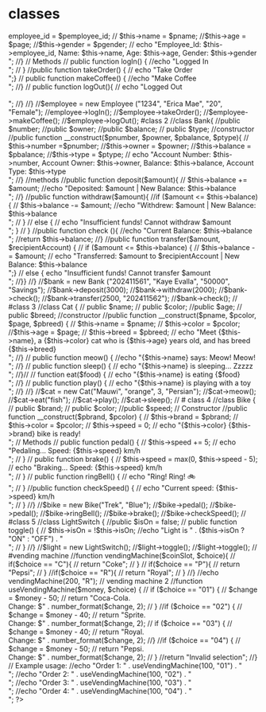 # classes
<?php
#Class 1
#Coffee shop employee
//class Employee {
    //public $employee_id;
   // public $name;
   // public $age;
    //public $gender;

    // Constructor
   // public function __construct($pemployee_id, $pname, $page, $pgender)
    //{
        //$this->employee_id = $pemployee_id;
       // $this->name = $pname;
        //$this->age = $page;
        //$this->gender = $pgender;

       // echo "Employee_Id: $this->employee_id, Name: $this->name, Age: $this->age, Gender: $this->gender<br>";
    //}

    // Methods
   // public function logIn() {
        //echo "Logged In <br>";
   // }
    
    //public function takeOrder() {
      //  echo "Take Order <br>";}
    
    
   // public function makeCoffee() {
        //echo "Make Coffee <br>";
    //}
   // public function logOut(){ 
    //    echo "Logged Out <br> <br>";
    //}
//}

//$employee = new Employee ("1234", "Erica Mae", "20", "Female");

//employee->logIn();
//$employee->takeOrder();
//$employee->makeCoffee();
//$employee->logOut();



#class 2
//class Bank{
    //public $number;
    //public $owner;
    //public $balance;
   // public $type;

//constructor
//public function __construct($pnumber, $powner, $pbalance, $ptype){
   // $this->number =$pnumber;
    //$this->owner = $powner;
    //$this->balance = $pbalance;
    //$this->type = $ptype;

   // echo "Account Number: $this->number, Account Owner: $this->owner, Balance: $this->balance, Account Type: $this->type <br>";

//}
//methods

//public function deposit($amount){
   // $this->balance += $amount;
    //echo "Deposited: $amount | New Balance: $this->balance <br>";

//}
//public function withdraw($amount){
     //if ($amount <= $this->balance) {
       // $this->balance -= $amount;
      //echo "Withdrew: $amount | New Balance: $this->balance <br>";
    // } 
     
    // else {
           // echo "Insufficient funds! Cannot withdraw $amount <br>"; }
    // }  
     
//public function check (){
    //echo "Current Balance: $this->balance <br>";
    //return $this->balance;
//}
//public function transfer($amount, $recipientAccount) {
  //   if ($amount <= $this->balance) {
      //  $this->balance -= $amount;
  //  echo "Transferred: $amount to $recipientAccount | New Balance: $this->balance <br>";}
  //  else { echo "Insufficient funds! Cannot transfer $amount <br>";

//}}
//}
//$bank = new Bank ("202411561", "Kaye Evalla", "50000", "Savings");

//$bank->deposit(3000);
//$bank->withdraw(2000);
//$bank->check();
//$bank->transfer(2500, "202411562");
//$bank->check();

//
#class 3
//class Cat {
   // public $name;
   // public $color;
    //public $age;
  // public $breed;
//constructor
     //public function __construct($pname, $pcolor, $page, $pbreed) {
      // $this->name = $pname;
       // $this->color = $pcolor;
        //$this->age = $page;
       // $this->breed = $pbreed;
       // echo "Meet {$this->name}, a {$this->color} cat who is {$this->age} years old, and has breed {$this->breed} <br>";
    //}
   // public function meow() {
        //echo "{$this->name} says: Meow! Meow!<br>";
   //}
   // public function sleep() {
     //   echo "{$this->name} is sleeping... Zzzzz<br>";
    //}//
    // function eat($food) {
      //  echo "{$this->name} is eating {$food}<br>";
    //}
   // public function play() {
   //    echo "{$this->name} is playing with a toy<br>";
    //}
//}

//$cat = new Cat("Mauwi", "orange", 3, "Persian");
//$cat->meow();
//$cat->eat("fish");
//$cat->play();
//$cat->sleep();

//
# class 4
//class Bike {
   // public $brand;
   // public $color;
    //public $speed;

    // Constructor
    //public function __construct($pbrand, $pcolor) {
      //  $this->brand = $pbrand;
      //  $this->color = $pcolor;
      //  $this->speed = 0;
       // echo "{$this->color} {$this->brand} bike is ready!<br>";
// Methods
   // public function pedal() {
       // $this->speed += 5;
      //  echo "Pedaling... Speed: {$this->speed} km/h<br>";
  //  }
    
   // public function brake() {
   //     $this->speed = max(0, $this->speed - 5);
   //     echo "Braking... Speed: {$this->speed} km/h<br>";
   // }
    
  //  public function ringBell() {
  //      echo "Ring! Ring! 🚲<br>";
//    }
    
    //public function checkSpeed() {
  //      echo "Current speed: {$this->speed} km/h<br>";
   // }
//}

//$bike = new Bike("Trek", "Blue");
//$bike->pedal();
//$bike->pedal();
//$bike->ringBell();
//$bike->brake();
//$bike->checkSpeed();

//
#class 5
//class LightSwitch {
   //public $isOn = false;
    
   // public function toggle() {
   //     $this->isOn = !$this->isOn;
        //echo "Light is " . ($this->isOn ? "ON" : "OFF") . "<br>";
   // }
//}

//$light = new LightSwitch();
//$light->toggle();
//$light->toggle();

//
#vending machine
//function vendingMachine($coinSlot, $choice){
//  if($choice == "C"){
  //  return "Coke";
 // }
//  if($choice == "P"){
   // return "Pepsi";
 // }
  //if($choice == "R"){
   // return "Royal";
//  }

//}
//echo vendingMachine(200, "R");

// vending machine 2

//function useVendingMachine($money, $choice) {
   // if ($choice == "01") {
      //  $change = $money - 50;
      //  return "Coca-Cola. <br> Change: $" . number_format($change, 2);
   // }
    //if ($choice == "02") {
     //   $change = $money - 40;
      //  return "Sprite. <br> Change: $" . number_format($change, 2);
   // if ($choice == "03") {
     //   $change = $money - 40;
       // return "Royal. <br> Change: $" . number_format($change, 2);
    //}
    //if ($choice == "04") {
       // $change = $money - 50;
      // return "Pepsi. <br> Change: $" . number_format($change, 2);
   // }
    //return "Invalid selection";
//}

// Example usage:
//echo "Order 1: " . useVendingMachine(100, "01") . "<br>";
//echo "Order 2: " . useVendingMachine(100, "02") . "<br>";
//echo "Order 3: " . useVendingMachine(100, "03") . "<br>";
//echo "Order 4: " . useVendingMachine(100, "04") . "<br>";

?>
